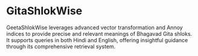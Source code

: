 # GitaShlokWise
GeetaShlokWise leverages advanced vector transformation and Annoy indices to provide precise and relevant meanings of Bhagavad Gita shloks. It supports queries in both Hindi and English, offering insightful guidance through its comprehensive retrieval system.
